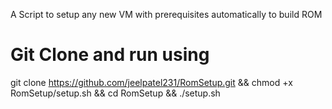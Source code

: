 A Script to setup any new VM with prerequisites automatically to build ROM

# Git Clone and run using
git clone https://github.com/jeelpatel231/RomSetup.git && chmod +x RomSetup/setup.sh && cd RomSetup && ./setup.sh
